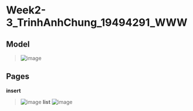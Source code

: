 # Week2-3_TrinhAnhChung_19494291_WWW
## Model
>![image](https://github.com/ChungAnh546/Week2-3_TrinhAnhChung_19494291_WWW/assets/92380932/1c7fd2db-77d3-4f97-9fdc-93fb95d72939)
## Pages
**insert**
>![image](https://github.com/ChungAnh546/Week2-3_TrinhAnhChung_19494291_WWW/assets/92380932/e6e475db-12c0-490d-9042-47c89c51daed)
**list**
>![image](https://github.com/ChungAnh546/Week2-3_TrinhAnhChung_19494291_WWW/assets/92380932/fcee55dd-420e-402f-91c7-0f3cd880dba7)
